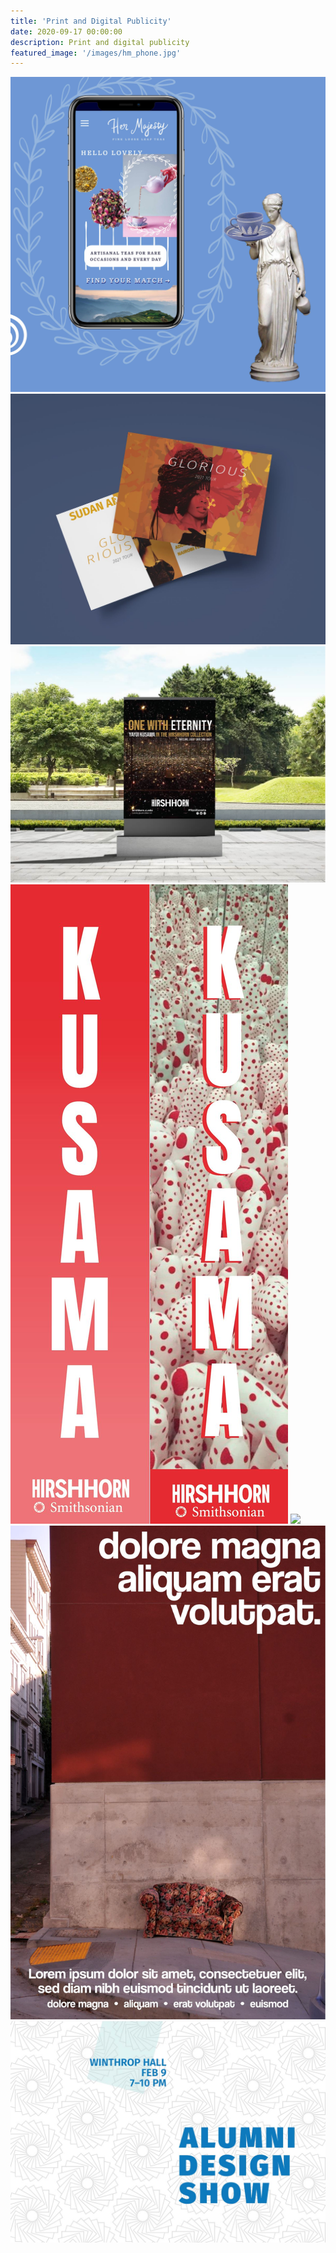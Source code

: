 ```yaml
---
title: 'Print and Digital Publicity'
date: 2020-09-17 00:00:00
description: Print and digital publicity
featured_image: '/images/hm_phone.jpg'
---
```


<div class="gallery" data-columns="4">
	<img src="/images/hm_phone.jpg"> 
	<img src="/images/sudan_mockup.JPG">
	<img src="/images/Firefly_poster_mockup.jpg">
	<img src="/images/kusama_banner.jpg">
	<img src="/images/cerise_site_mockup2.jpeg">
	<img src="/images/couch_poster.JPG">
	<img src="/images/alumni_design_show.jpg">
	

</div>
